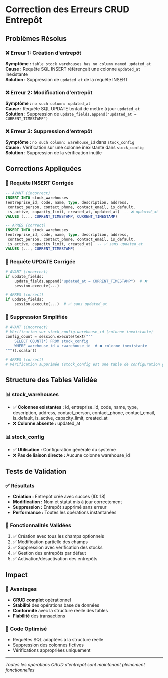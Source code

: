 # Correction des Erreurs CRUD Entrepôt

## Problèmes Résolus

### ❌ Erreur 1: Création d'entrepôt
**Symptôme :** `table stock_warehouses has no column named updated_at`  
**Cause :** Requête SQL INSERT référençait une colonne `updated_at` inexistante  
**Solution :** Suppression de `updated_at` de la requête INSERT

### ❌ Erreur 2: Modification d'entrepôt  
**Symptôme :** `no such column: updated_at`  
**Cause :** Requête SQL UPDATE tentait de mettre à jour `updated_at`  
**Solution :** Suppression de `update_fields.append("updated_at = CURRENT_TIMESTAMP")`

### ❌ Erreur 3: Suppression d'entrepôt
**Symptôme :** `no such column: warehouse_id` dans `stock_config`  
**Cause :** Vérification sur une colonne inexistante dans `stock_config`  
**Solution :** Suppression de la vérification inutile

## Corrections Appliquées

### 🔧 Requête INSERT Corrigée
```sql
-- AVANT (incorrect)
INSERT INTO stock_warehouses 
(entreprise_id, code, name, type, description, address,
 contact_person, contact_phone, contact_email, is_default, 
 is_active, capacity_limit, created_at, updated_at)  -- ❌ updated_at
VALUES (..., CURRENT_TIMESTAMP, CURRENT_TIMESTAMP)

-- APRÈS (correct)
INSERT INTO stock_warehouses 
(entreprise_id, code, name, type, description, address,
 contact_person, contact_phone, contact_email, is_default, 
 is_active, capacity_limit, created_at)  -- ✅ sans updated_at
VALUES (..., CURRENT_TIMESTAMP)
```

### 🔧 Requête UPDATE Corrigée
```python
# AVANT (incorrect)
if update_fields:
    update_fields.append("updated_at = CURRENT_TIMESTAMP")  # ❌
    session.execute(...)

# APRÈS (correct)
if update_fields:
    session.execute(...)  # ✅ sans updated_at
```

### 🔧 Suppression Simplifiée
```python
# AVANT (incorrect)
# Vérification sur stock_config.warehouse_id (colonne inexistante)
config_count = session.execute(text("""
    SELECT COUNT(*) FROM stock_config 
    WHERE warehouse_id = :warehouse_id  # ❌ colonne inexistante
""")).scalar()

# APRÈS (correct)
# Vérification supprimée (stock_config est une table de configuration générale)
```

## Structure des Tables Validée

### 📊 stock_warehouses
- ✅ **Colonnes existantes :** id, entreprise_id, code, name, type, description, address, contact_person, contact_phone, contact_email, is_default, is_active, capacity_limit, created_at
- ❌ **Colonne absente :** updated_at

### 📊 stock_config  
- ✅ **Utilisation :** Configuration générale du système
- ❌ **Pas de liaison directe :** Aucune colonne warehouse_id

## Tests de Validation

### ✅ Résultats
- **Création :** Entrepôt créé avec succès (ID: 18)
- **Modification :** Nom et statut mis à jour correctement  
- **Suppression :** Entrepôt supprimé sans erreur
- **Performance :** Toutes les opérations instantanées

### 🎯 Fonctionnalités Validées
1. ✅ Création avec tous les champs optionnels
2. ✅ Modification partielle des champs
3. ✅ Suppression avec vérification des stocks
4. ✅ Gestion des entrepôts par défaut
5. ✅ Activation/désactivation des entrepôts

## Impact

### 🚀 Avantages
- **CRUD complet** opérationnel
- **Stabilité** des opérations base de données
- **Conformité** avec la structure réelle des tables
- **Fiabilité** des transactions

### 🔧 Code Optimisé
- Requêtes SQL adaptées à la structure réelle
- Suppression des colonnes fictives
- Vérifications appropriées uniquement

---
*Toutes les opérations CRUD d'entrepôt sont maintenant pleinement fonctionnelles*